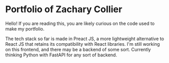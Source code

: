 # Portfolio of Zachary Collier

Hello! If you are reading this, you are likely curious on the code used to make my portfolio.

The tech stack so far is made in Preact JS, a more lightweight alternative to React JS that retains its compatibility with React libraries.
I'm still working on this frontend, and there may be a backend of some sort. Currently thinking Python with FastAPI for any sort of backend.
